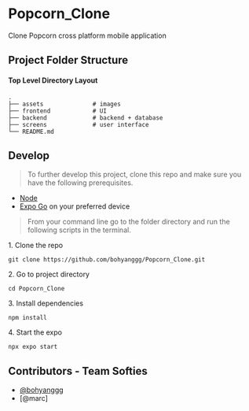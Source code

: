 # Popcorn_Clone
Clone Popcorn cross platform mobile application

## Project Folder Structure

#### Top Level Directory Layout

```terminal
.
├── assets              # images
├── frontend            # UI
├── backend             # backend + database
├── screens             # user interface
└── README.md
```

## Develop

> To further develop this project, clone this repo and make sure you have the following prerequisites.

- [Node](https://nodejs.org/en/download/)
- [Expo Go](https://expo.dev/client) on your preferred device

> From your command line go to the folder directory and run the following scripts in the terminal.

1\. Clone the repo

```terminal
git clone https://github.com/bohyanggg/Popcorn_Clone.git
```

2\. Go to project directory

```terminal
cd Popcorn_Clone
```

3\. Install dependencies

```terminal
npm install
```

4\. Start the expo

```terminal
npx expo start
```

## Contributors - Team Softies

- [@bohyanggg](https://github.com/bohyanggg)
- [@marc]

